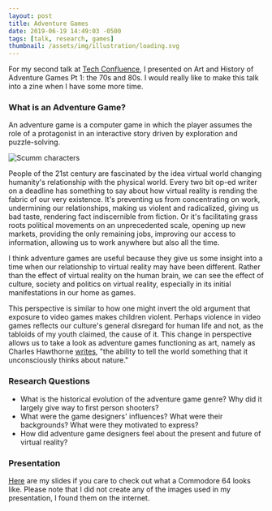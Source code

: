 ```yaml
---
layout: post
title: Adventure Games
date: 2019-06-19 14:49:03 -0500
tags: [talk, research, games]
thumbnail: /assets/img/illustration/loading.svg
---
```


For my second talk at [Tech Confluence](https://www.meetup.com/TechConfluence/events/lwslfpyzjbzb/), I presented on Art and History of Adventure Games Pt 1: the 70s and 80s. I would really like to make this talk into a zine when I have some more time.

### What is an Adventure Game?

An adventure game is a computer game in which the player assumes the role of a protagonist in an interactive story driven by exploration and puzzle-solving.

<div class="image-series">
	<img class="prototype" src="https://adventuregames631.files.wordpress.com/2017/06/cropped-scumm_legacy.jpg" alt="Scumm characters"/>
</div>

People of the 21st century are fascinated by the idea virtual world changing humanity's relationship with the physical world. Every two bit op-ed writer on a deadline has something to say about how virtual reality is rending the fabric of our very existence. It's preventing us from concentrating on work, undermining our relationships, making us violent and radicalized, giving us bad taste, rendering fact indiscernible from fiction. Or it's facilitating grass roots political movements on an unprecedented scale, opening up new markets, providing the only remaining jobs, improving our access to information, allowing us to work anywhere but also all the time.

I think adventure games are useful because they give us some insight into a time when our relationship to virtual reality may have been different. Rather than the effect of virtual reality on the human brain, we can see the effect of culture, society and politics on virtual reality, especially in its initial manifestations in our home as games.

This perspective is similar to how one might invert the old argument that exposure to video games makes children violent. Perhaps violence in video games reflects our culture's general disregard for human life and not, as the tabloids of my youth claimed, the cause of it. This change in perspective allows us to take a look as adventure games functioning as art, namely as Charles Hawthorne [writes](https://www.goodreads.com/book/show/171004.Hawthorne_on_Painting), "the ability to tell the world something that it unconsciously thinks about nature."

### Research Questions

- What is the historical evolution of the adventure game genre? Why did it largely give way to first person shooters?
- What were the game designers' influences? What were their backgrounds? What were they motivated to express?
- How did adventure game designers feel about the present and future of virtual reality?

### Presentation

[Here](https://docs.google.com/presentation/d/1_FV8iZjwmxqNHHlrcLESuBA1IstDww8Do5BGhDyxaf4/edit?usp=sharing) are my slides if you care to check out what a Commodore 64 looks like. Please note that I did not create any of the images used in my presentation, I found them on the internet.
